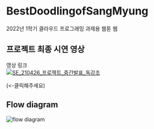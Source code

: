 # BestDoodlingofSangMyung
2022년 1학기 클라우드 프로그래밍 과제용 웹툰 웹

## 프로젝트 최종 시연 영상

영상 링크  
[![SE_210426_프로젝트_중간발표_독강조](http://img.youtube.com/vi/pskd67eBe1Q/0.jpg)](https://www.youtube.com/watch?v=pskd67eBe1Q?t=0s)

(<-클릭해주세요)  
## Flow diagram
![flow diagram](https://user-images.githubusercontent.com/80605197/170525175-f8621777-b7a3-47cc-b442-017688ed3271.png)
